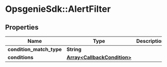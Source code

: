 # OpsgenieSdk::AlertFilter

## Properties
Name | Type | Description | Notes
------------ | ------------- | ------------- | -------------
**condition_match_type** | **String** |  | [optional] 
**conditions** | [**Array&lt;CallbackCondition&gt;**](CallbackCondition.md) |  | [optional] 


